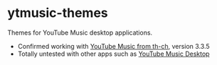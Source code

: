 # ytmusic-themes

Themes for YouTube Music desktop applications.

* Confirmed working with [YouTube Music from th-ch](https://github.com/th-ch/youtube-music/releases), version 3.3.5
* Totally untested with other apps such as [YouTube Music Desktop](https://ytmdesktop.app/)
